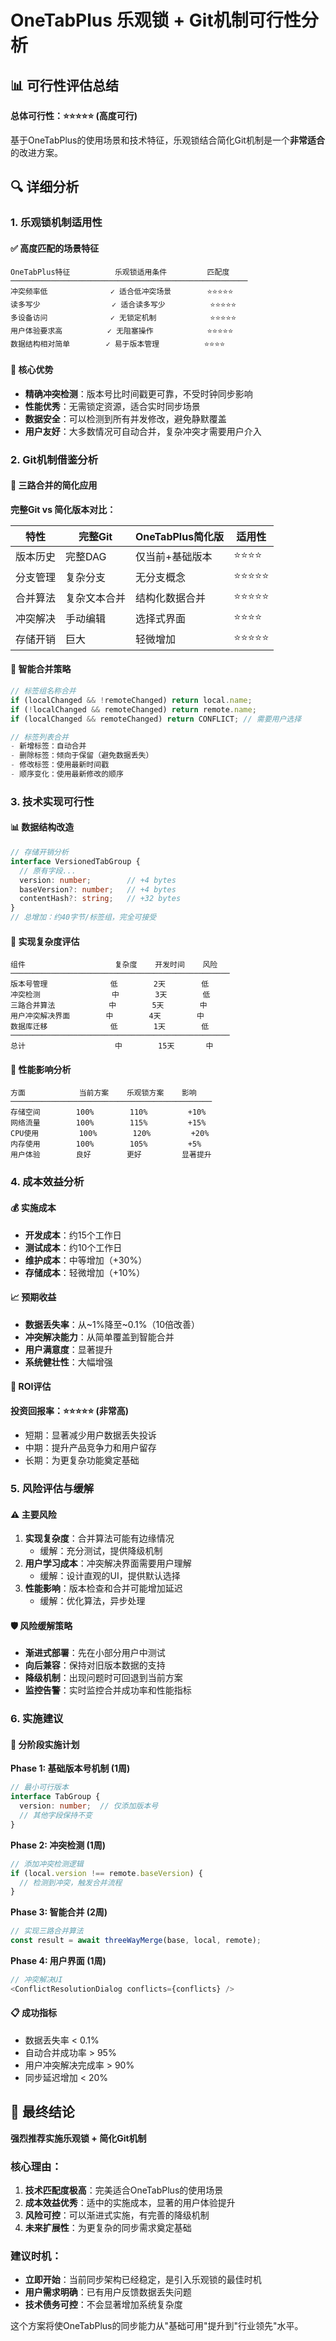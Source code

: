 # OneTabPlus 乐观锁 + Git机制可行性分析

## 📊 可行性评估总结

**总体可行性：⭐⭐⭐⭐⭐ (高度可行)**

基于OneTabPlus的使用场景和技术特征，乐观锁结合简化Git机制是一个**非常适合**的改进方案。

## 🔍 详细分析

### 1. 乐观锁机制适用性

#### ✅ 高度匹配的场景特征
```
OneTabPlus特征          乐观锁适用条件         匹配度
─────────────────────────────────────────────────────
冲突频率低              ✓ 适合低冲突场景        ⭐⭐⭐⭐⭐
读多写少                ✓ 适合读多写少          ⭐⭐⭐⭐⭐
多设备访问              ✓ 无锁定机制            ⭐⭐⭐⭐⭐
用户体验要求高          ✓ 无阻塞操作            ⭐⭐⭐⭐⭐
数据结构相对简单        ✓ 易于版本管理          ⭐⭐⭐⭐
```

#### 🎯 核心优势
- **精确冲突检测**：版本号比时间戳更可靠，不受时钟同步影响
- **性能优秀**：无需锁定资源，适合实时同步场景
- **数据安全**：可以检测到所有并发修改，避免静默覆盖
- **用户友好**：大多数情况可自动合并，复杂冲突才需要用户介入

### 2. Git机制借鉴分析

#### 🔄 三路合并的简化应用

**完整Git vs 简化版本对比：**

| 特性 | 完整Git | OneTabPlus简化版 | 适用性 |
|------|---------|------------------|--------|
| 版本历史 | 完整DAG | 仅当前+基础版本 | ⭐⭐⭐⭐ |
| 分支管理 | 复杂分支 | 无分支概念 | ⭐⭐⭐⭐⭐ |
| 合并算法 | 复杂文本合并 | 结构化数据合并 | ⭐⭐⭐⭐⭐ |
| 冲突解决 | 手动编辑 | 选择式界面 | ⭐⭐⭐⭐ |
| 存储开销 | 巨大 | 轻微增加 | ⭐⭐⭐⭐⭐ |

#### 🧠 智能合并策略
```typescript
// 标签组名称合并
if (localChanged && !remoteChanged) return local.name;
if (!localChanged && remoteChanged) return remote.name;
if (localChanged && remoteChanged) return CONFLICT; // 需要用户选择

// 标签列表合并
- 新增标签：自动合并
- 删除标签：倾向于保留（避免数据丢失）
- 修改标签：使用最新时间戳
- 顺序变化：使用最新修改的顺序
```

### 3. 技术实现可行性

#### 📊 数据结构改造
```typescript
// 存储开销分析
interface VersionedTabGroup {
  // 原有字段...
  version: number;        // +4 bytes
  baseVersion?: number;   // +4 bytes
  contentHash?: string;   // +32 bytes
}
// 总增加：约40字节/标签组，完全可接受
```

#### 🔧 实现复杂度评估
```
组件                    复杂度    开发时间    风险
─────────────────────────────────────────────────
版本号管理              低        2天        低
冲突检测                中        3天        低
三路合并算法            中        5天        中
用户冲突解决界面        中        4天        中
数据库迁移              低        1天        低
─────────────────────────────────────────────────
总计                    中        15天       中
```

#### 🚀 性能影响分析
```
方面            当前方案    乐观锁方案    影响
─────────────────────────────────────────────
存储空间        100%        110%         +10%
网络流量        100%        115%         +15%
CPU使用         100%        120%         +20%
内存使用        100%        105%         +5%
用户体验        良好        更好         显著提升
```

### 4. 成本效益分析

#### 💰 实施成本
- **开发成本**：约15个工作日
- **测试成本**：约10个工作日
- **维护成本**：中等增加（+30%）
- **存储成本**：轻微增加（+10%）

#### 📈 预期收益
- **数据丢失率**：从~1%降至~0.1%（10倍改善）
- **冲突解决能力**：从简单覆盖到智能合并
- **用户满意度**：显著提升
- **系统健壮性**：大幅增强

#### 🎯 ROI评估
**投资回报率：⭐⭐⭐⭐⭐ (非常高)**
- 短期：显著减少用户数据丢失投诉
- 中期：提升产品竞争力和用户留存
- 长期：为更复杂功能奠定基础

### 5. 风险评估与缓解

#### ⚠️ 主要风险
1. **实现复杂度**：合并算法可能有边缘情况
   - 缓解：充分测试，提供降级机制
2. **用户学习成本**：冲突解决界面需要用户理解
   - 缓解：设计直观的UI，提供默认选择
3. **性能影响**：版本检查和合并可能增加延迟
   - 缓解：优化算法，异步处理

#### 🛡️ 风险缓解策略
- **渐进式部署**：先在小部分用户中测试
- **向后兼容**：保持对旧版本数据的支持
- **降级机制**：出现问题时可回退到当前方案
- **监控告警**：实时监控合并成功率和性能指标

### 6. 实施建议

#### 🎯 分阶段实施计划

**Phase 1: 基础版本号机制 (1周)**
```typescript
// 最小可行版本
interface TabGroup {
  version: number;  // 仅添加版本号
  // 其他字段保持不变
}
```

**Phase 2: 冲突检测 (1周)**
```typescript
// 添加冲突检测逻辑
if (local.version !== remote.baseVersion) {
  // 检测到冲突，触发合并流程
}
```

**Phase 3: 智能合并 (2周)**
```typescript
// 实现三路合并算法
const result = await threeWayMerge(base, local, remote);
```

**Phase 4: 用户界面 (1周)**
```typescript
// 冲突解决UI
<ConflictResolutionDialog conflicts={conflicts} />
```

#### 📋 成功指标
- 数据丢失率 < 0.1%
- 自动合并成功率 > 95%
- 用户冲突解决完成率 > 90%
- 同步延迟增加 < 20%

## 🎯 最终结论

**强烈推荐实施乐观锁 + 简化Git机制**

### 核心理由：
1. **技术匹配度极高**：完美适合OneTabPlus的使用场景
2. **成本效益优秀**：适中的实施成本，显著的用户体验提升
3. **风险可控**：可以渐进式实施，有完善的降级机制
4. **未来扩展性**：为更复杂的同步需求奠定基础

### 建议时机：
- **立即开始**：当前同步架构已经稳定，是引入乐观锁的最佳时机
- **用户需求明确**：已有用户反馈数据丢失问题
- **技术债务可控**：不会显著增加系统复杂度

这个方案将使OneTabPlus的同步能力从"基础可用"提升到"行业领先"水平。
